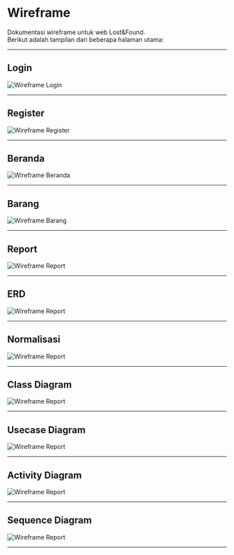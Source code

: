 # Wireframe

Dokumentasi wireframe untuk web Lost&Found.  
Berikut adalah tampilan dari beberapa halaman utama:

---

## Login
![Wireframe Login](./public/images/login.jpg)

---

## Register
![Wireframe Register](./public/images/register.jpg)

---

## Beranda
![Wireframe Beranda](./public/images/beranda.jpg)

---

## Barang
![Wireframe Barang](./public/images/barang.jpg)

---

## Report
![Wireframe Report](./public/images/report.jpg)

---

## ERD
![Wireframe Report](./public/images/erd.jpg)

---

## Normalisasi
![Wireframe Report](./public/images/normalisasi.jpg)

---

## Class Diagram
![Wireframe Report](./public/images/classdiagram.jpg)

---

## Usecase Diagram
![Wireframe Report](./public/images/usecase-diagram.png)

---

## Activity Diagram
![Wireframe Report](./public/images/activity-diagram.png)

---
## Sequence Diagram
![Wireframe Report](./public/images/sequence-diagram.png)

---
